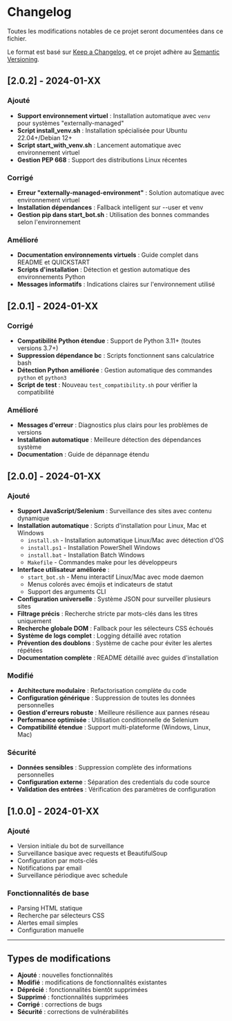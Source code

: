 # Changelog

Toutes les modifications notables de ce projet seront documentées dans ce fichier.

Le format est basé sur [Keep a Changelog](https://keepachangelog.com/en/1.0.0/),
et ce projet adhère au [Semantic Versioning](https://semver.org/spec/v2.0.0.html).

## [2.0.2] - 2024-01-XX

### Ajouté
- **Support environnement virtuel** : Installation automatique avec `venv` pour systèmes "externally-managed"
- **Script install_venv.sh** : Installation spécialisée pour Ubuntu 22.04+/Debian 12+
- **Script start_with_venv.sh** : Lancement automatique avec environnement virtuel
- **Gestion PEP 668** : Support des distributions Linux récentes

### Corrigé
- **Erreur "externally-managed-environment"** : Solution automatique avec environnement virtuel
- **Installation dépendances** : Fallback intelligent sur --user et venv
- **Gestion pip dans start_bot.sh** : Utilisation des bonnes commandes selon l'environnement

### Amélioré
- **Documentation environnements virtuels** : Guide complet dans README et QUICKSTART
- **Scripts d'installation** : Détection et gestion automatique des environnements Python
- **Messages informatifs** : Indications claires sur l'environnement utilisé

## [2.0.1] - 2024-01-XX

### Corrigé
- **Compatibilité Python étendue** : Support de Python 3.11+ (toutes versions 3.7+)
- **Suppression dépendance bc** : Scripts fonctionnent sans calculatrice bash
- **Détection Python améliorée** : Gestion automatique des commandes `python` et `python3`
- **Script de test** : Nouveau `test_compatibility.sh` pour vérifier la compatibilité

### Amélioré
- **Messages d'erreur** : Diagnostics plus clairs pour les problèmes de versions
- **Installation automatique** : Meilleure détection des dépendances système
- **Documentation** : Guide de dépannage étendu

## [2.0.0] - 2024-01-XX

### Ajouté
- **Support JavaScript/Selenium** : Surveillance des sites avec contenu dynamique
- **Installation automatique** : Scripts d'installation pour Linux, Mac et Windows
  - `install.sh` - Installation automatique Linux/Mac avec détection d'OS
  - `install.ps1` - Installation PowerShell Windows
  - `install.bat` - Installation Batch Windows
  - `Makefile` - Commandes make pour les développeurs
- **Interface utilisateur améliorée** :
  - `start_bot.sh` - Menu interactif Linux/Mac avec mode daemon
  - Menus colorés avec émojis et indicateurs de statut
  - Support des arguments CLI
- **Configuration universelle** : Système JSON pour surveiller plusieurs sites
- **Filtrage précis** : Recherche stricte par mots-clés dans les titres uniquement
- **Recherche globale DOM** : Fallback pour les sélecteurs CSS échoués
- **Système de logs complet** : Logging détaillé avec rotation
- **Prévention des doublons** : Système de cache pour éviter les alertes répétées
- **Documentation complète** : README détaillé avec guides d'installation

### Modifié
- **Architecture modulaire** : Refactorisation complète du code
- **Configuration générique** : Suppression de toutes les données personnelles
- **Gestion d'erreurs robuste** : Meilleure résilience aux pannes réseau
- **Performance optimisée** : Utilisation conditionnelle de Selenium
- **Compatibilité étendue** : Support multi-plateforme (Windows, Linux, Mac)

### Sécurité
- **Données sensibles** : Suppression complète des informations personnelles
- **Configuration externe** : Séparation des credentials du code source
- **Validation des entrées** : Vérification des paramètres de configuration

## [1.0.0] - 2024-01-XX

### Ajouté
- Version initiale du bot de surveillance
- Surveillance basique avec requests et BeautifulSoup
- Configuration par mots-clés
- Notifications par email
- Surveillance périodique avec schedule

### Fonctionnalités de base
- Parsing HTML statique
- Recherche par sélecteurs CSS
- Alertes email simples
- Configuration manuelle

---

## Types de modifications

- **Ajouté** : nouvelles fonctionnalités
- **Modifié** : modifications de fonctionnalités existantes
- **Déprécié** : fonctionnalités bientôt supprimées
- **Supprimé** : fonctionnalités supprimées
- **Corrigé** : corrections de bugs
- **Sécurité** : corrections de vulnérabilités